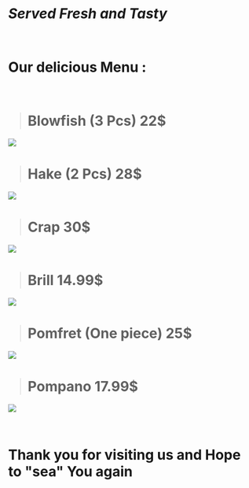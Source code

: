 
# _Served Fresh and Tasty_

<br>

# Our delicious Menu : 
<br>


># Blowfish (3 Pcs)  22$<br>
 ![](https://cdn.vox-cdn.com/thumbor/nP2fwjf6FroXFkr_SNeaXX4PmPo=/1400x788/filters:format(jpeg)/cdn.vox-cdn.com/uploads/chorus_asset/file/16177665/Fish_sticks_horizontal.jpg)

> # Hake (2 Pcs)  28$<br>
![](https://toastadventures.com/wp-content/uploads/2020/10/Toast_Oven-baked-hake-and-a-garlic-lemon-butter-sauce-scaled.jpg)

> # Crap   30$<br>
![](https://media.istockphoto.com/photos/crap-cooking-and-seefood-picture-id466475998)


>#  Brill 14.99$<br>
![](https://media-cdn.greatbritishchefs.com/media/hvhl4513/img27226.jpg?mode=crop&width=640&height=440)


> # Pomfret (One piece) 25$<br>
![](https://3.bp.blogspot.com/-fUsi0jALrGo/XKyUHw4RAKI/AAAAAAAAHvY/j32ksCdQ7U8iQYBFGiK7qB5MUoSNkgasgCLcBGAs/s1600/IMG_20181225_201540.jpg)


>#  Pompano 17.99$<br>
![](https://mshanken.imgix.net/wso/bolt/2020-09/5faves_pompano090320a_1600.jpg)

<br>


# Thank you for visiting us and Hope to "sea" You again 
